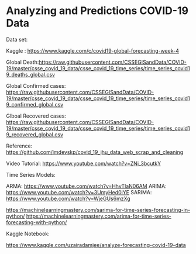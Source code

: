 # Analyzing and Predictions COVID-19 Data

Data set:

Kaggle : https://www.kaggle.com/c/covid19-global-forecasting-week-4

Global Death:https://raw.githubusercontent.com/CSSEGISandData/COVID-19/master/csse_covid_19_data/csse_covid_19_time_series/time_series_covid19_deaths_global.csv

Global Confirmed cases: https://raw.githubusercontent.com/CSSEGISandData/COVID-19/master/csse_covid_19_data/csse_covid_19_time_series/time_series_covid19_confirmed_global.csv

Glboal Recovered cases: https://raw.githubusercontent.com/CSSEGISandData/COVID-19/master/csse_covid_19_data/csse_covid_19_time_series/time_series_covid19_recovered_global.csv

Reference:
https://github.com/imdevskp/covid_19_jhu_data_web_scrap_and_cleaning

Video Tutorial:
https://www.youtube.com/watch?v=ZNi_3bcutkY

Time Series Models:

ARMA: https://www.youtube.com/watch?v=HhvTlaN06AM
ARIMA: https://www.youtube.com/watch?v=3UmyHed0iYE
SARIMA: https://www.youtube.com/watch?v=WjeGUs6mzXg

https://machinelearningmastery.com/sarima-for-time-series-forecasting-in-python/
https://machinelearningmastery.com/arima-for-time-series-forecasting-with-python/

Kaggle Notebook:

https://www.kaggle.com/uzairadamjee/analyze-forecasting-covid-19-data





